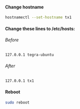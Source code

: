 #### Change hostname
```sh
hostnamectl --set-hostname tx1
```

#### Change these lines to /etc/hosts:

###### Before
```sh
127.0.0.1 tegra-ubuntu
```

###### After
```sh
127.0.0.1 tx1
```

#### Reboot
```sh
sudo reboot
```
